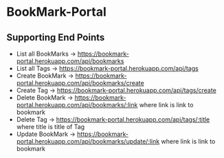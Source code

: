 # BookMark-Portal

## Supporting End Points

* List all BookMarks -> https://bookmark-portal.herokuapp.com/api/bookmarks
* List all Tags -> https://bookmark-portal.herokuapp.com/api/tags
* Create BookMark -> https://bookmark-portal.herokuapp.com/api/bookmarks/create
* Create Tag -> https://bookmark-portal.herokuapp.com/api/tags/create
* Delete BookMark -> https://bookmark-portal.herokuapp.com/api/bookmarks/:link where link is link to bookmark
* Delete Tag -> https://bookmark-portal.herokuapp.com/api/tags/:title where title is title of Tag
* Update BookMark -> https://bookmark-portal.herokuapp.com/api/bookmarks/update/:link where link is link to bookmark


